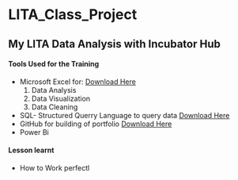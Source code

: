 # LITA_Class_Project
## My LITA Data Analysis with Incubator Hub


#### Tools Used for the Training
- Microsoft Excel for: [Download Here](https://wwww.microsoft.com)
  1. Data Analysis
  2. Data Visualization
  3. Data Cleaning
- SQL- Structured Querry Language to query data [Download Here](https://www.https://www.microsoft.com/en-ca/sql-server/sql-server-downloads)
- GitHub for building of portfolio [Download Here](https://www.github.com)
- Power Bi

#### Lesson learnt
- How to Work perfectl
